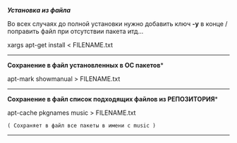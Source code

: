 *****Установка из файла*****

Во всех случаях до полной установки нужно добавить ключ  ****-y****   в конце / поправить файл при отсутствии пакета итд...

xargs apt-get install < FILENAME.txt


----------
****Сохранение в файл установленных в ОС пакетов*****

 apt-mark showmanual > FILENAME.txt
 
 
----------
 ****Сохранение в файл список подходящих файлов из РЕПОЗИТОРИЯ*****
 
 apt-cache pkgnames music > FILENAME.txt
 
    ( Сохраняет в файл все пакеты в имени с music )



----------


 
  

